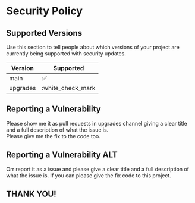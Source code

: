 # Security Policy

## Supported Versions

Use this section to tell people about which versions of your project are
currently being supported with security updates.

| Version | Supported          |
| ------- | ------------------ |
| main   | :white_check_mark: |
| upgrades | :white_check_mark |

## Reporting a Vulnerability

Please show me it as pull requests in upgrades channel giving a clear title and a full description of what the issue is.
<br>
Please give me the fix to the code too.

## Reporting a Vulnerability ALT

Orr report it as a issue and please give a clear title and a full description of what the issue is.
If you can please give the fix code to this project.

## THANK YOU!
